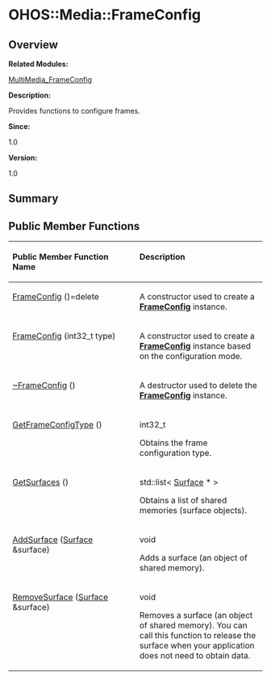 # OHOS::Media::FrameConfig<a name="EN-US_TOPIC_0000001055358122"></a>

## **Overview**<a name="section1104856058084838"></a>

**Related Modules:**

[MultiMedia\_FrameConfig](multimedia_frameconfig.md)

**Description:**

Provides functions to configure frames. 

**Since:**

1.0

**Version:**

1.0

## **Summary**<a name="section1890010794084838"></a>

## Public Member Functions<a name="pub-methods"></a>

<a name="table6105295084838"></a>
<table><thead align="left"><tr id="row86453227084838"><th class="cellrowborder" valign="top" width="50%" id="mcps1.1.3.1.1"><p id="p614410224084838"><a name="p614410224084838"></a><a name="p614410224084838"></a>Public Member Function Name</p>
</th>
<th class="cellrowborder" valign="top" width="50%" id="mcps1.1.3.1.2"><p id="p1860890178084838"><a name="p1860890178084838"></a><a name="p1860890178084838"></a>Description</p>
</th>
</tr>
</thead>
<tbody><tr id="row798058168084838"><td class="cellrowborder" valign="top" width="50%" headers="mcps1.1.3.1.1 "><p id="p437097052084838"><a name="p437097052084838"></a><a name="p437097052084838"></a><a href="multimedia_frameconfig.md#ga043537d52f5db46d981f9e89848b0fba">FrameConfig</a> ()=delete</p>
</td>
<td class="cellrowborder" valign="top" width="50%" headers="mcps1.1.3.1.2 "><p id="p319716853084838"><a name="p319716853084838"></a><a name="p319716853084838"></a> </p>
<p id="p1280283555084838"><a name="p1280283555084838"></a><a name="p1280283555084838"></a>A constructor used to create a <strong id="b1477762909084838"><a name="b1477762909084838"></a><a name="b1477762909084838"></a><a href="ohos-media-frameconfig.md">FrameConfig</a></strong> instance. </p>
</td>
</tr>
<tr id="row2072568864084838"><td class="cellrowborder" valign="top" width="50%" headers="mcps1.1.3.1.1 "><p id="p1503917954084838"><a name="p1503917954084838"></a><a name="p1503917954084838"></a><a href="multimedia_frameconfig.md#gac8f74ff3689605a59a17997bdeaec1fc">FrameConfig</a> (int32_t type)</p>
</td>
<td class="cellrowborder" valign="top" width="50%" headers="mcps1.1.3.1.2 "><p id="p512144492084838"><a name="p512144492084838"></a><a name="p512144492084838"></a> </p>
<p id="p1412806540084838"><a name="p1412806540084838"></a><a name="p1412806540084838"></a>A constructor used to create a <strong id="b886222445084838"><a name="b886222445084838"></a><a name="b886222445084838"></a><a href="ohos-media-frameconfig.md">FrameConfig</a></strong> instance based on the configuration mode. </p>
</td>
</tr>
<tr id="row1287121501084838"><td class="cellrowborder" valign="top" width="50%" headers="mcps1.1.3.1.1 "><p id="p933724231084838"><a name="p933724231084838"></a><a name="p933724231084838"></a><a href="multimedia_frameconfig.md#gaa2e58c2ce602d9263b76596374823616">~FrameConfig</a> ()</p>
</td>
<td class="cellrowborder" valign="top" width="50%" headers="mcps1.1.3.1.2 "><p id="p1314498209084838"><a name="p1314498209084838"></a><a name="p1314498209084838"></a> </p>
<p id="p1844905450084838"><a name="p1844905450084838"></a><a name="p1844905450084838"></a>A destructor used to delete the <strong id="b161433776084838"><a name="b161433776084838"></a><a name="b161433776084838"></a><a href="ohos-media-frameconfig.md">FrameConfig</a></strong> instance. </p>
</td>
</tr>
<tr id="row1922456099084838"><td class="cellrowborder" valign="top" width="50%" headers="mcps1.1.3.1.1 "><p id="p1259673113084838"><a name="p1259673113084838"></a><a name="p1259673113084838"></a><a href="multimedia_frameconfig.md#ga382977445a583ed0424c5ccf581e824c">GetFrameConfigType</a> ()</p>
</td>
<td class="cellrowborder" valign="top" width="50%" headers="mcps1.1.3.1.2 "><p id="p1741999443084838"><a name="p1741999443084838"></a><a name="p1741999443084838"></a>int32_t </p>
<p id="p1172907840084838"><a name="p1172907840084838"></a><a name="p1172907840084838"></a>Obtains the frame configuration type. </p>
</td>
</tr>
<tr id="row676091468084838"><td class="cellrowborder" valign="top" width="50%" headers="mcps1.1.3.1.1 "><p id="p1424549163084838"><a name="p1424549163084838"></a><a name="p1424549163084838"></a><a href="multimedia_frameconfig.md#ga955d04df96c009e4699ea6ed46d9e758">GetSurfaces</a> ()</p>
</td>
<td class="cellrowborder" valign="top" width="50%" headers="mcps1.1.3.1.2 "><p id="p1499402255084838"><a name="p1499402255084838"></a><a name="p1499402255084838"></a>std::list&lt; <a href="ohos-surface.md">Surface</a> * &gt; </p>
<p id="p663351193084838"><a name="p663351193084838"></a><a name="p663351193084838"></a>Obtains a list of shared memories (surface objects). </p>
</td>
</tr>
<tr id="row1507115178084838"><td class="cellrowborder" valign="top" width="50%" headers="mcps1.1.3.1.1 "><p id="p1762698968084838"><a name="p1762698968084838"></a><a name="p1762698968084838"></a><a href="multimedia_frameconfig.md#ga16760311713db03bf06ea0a6d6622013">AddSurface</a> (<a href="ohos-surface.md">Surface</a> &amp;surface)</p>
</td>
<td class="cellrowborder" valign="top" width="50%" headers="mcps1.1.3.1.2 "><p id="p803619183084838"><a name="p803619183084838"></a><a name="p803619183084838"></a>void </p>
<p id="p979268855084838"><a name="p979268855084838"></a><a name="p979268855084838"></a>Adds a surface (an object of shared memory). </p>
</td>
</tr>
<tr id="row1214227764084838"><td class="cellrowborder" valign="top" width="50%" headers="mcps1.1.3.1.1 "><p id="p100452182084838"><a name="p100452182084838"></a><a name="p100452182084838"></a><a href="multimedia_frameconfig.md#ga9ac4bc5e52840ee579482a3836774762">RemoveSurface</a> (<a href="ohos-surface.md">Surface</a> &amp;surface)</p>
</td>
<td class="cellrowborder" valign="top" width="50%" headers="mcps1.1.3.1.2 "><p id="p352339825084838"><a name="p352339825084838"></a><a name="p352339825084838"></a>void </p>
<p id="p1601893395084838"><a name="p1601893395084838"></a><a name="p1601893395084838"></a>Removes a surface (an object of shared memory). You can call this function to release the surface when your application does not need to obtain data. </p>
</td>
</tr>
</tbody>
</table>

